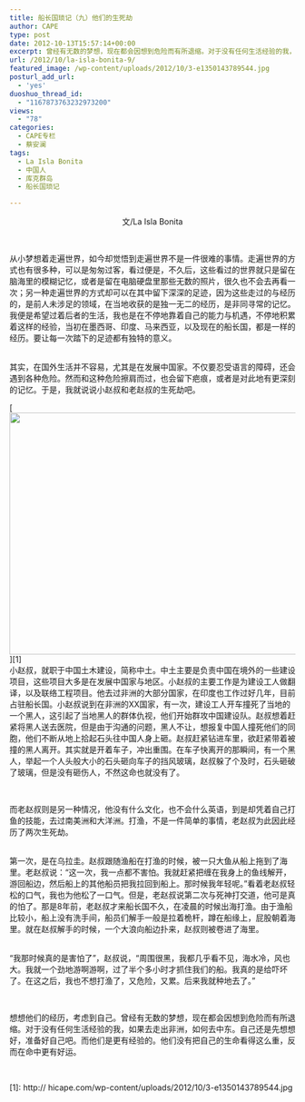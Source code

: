 ```yaml
---
title: 船长国琐记（九）他们的生死劫
author: CAPE
type: post
date: 2012-10-13T15:57:14+00:00
excerpt: 曾经有无数的梦想，现在都会因想到危险而有所退缩。对于没有任何生活经验的我，如果去走出非洲，如何去中东。自己还是先想想好，准备好自己吧。而他们是更有经验的。他们没有把自己的生命看得这么重，反而在命中更有好运。
url: /2012/10/la-isla-bonita-9/
featured_image: /wp-content/uploads/2012/10/3-e1350143789544.jpg
posturl_add_url:
  - 'yes'
duoshuo_thread_id:
  - "1167873763232973200"
views:
  - "78"
categories:
  - CAPE专栏
  - 蔡安澜
tags:
  - La Isla Bonita
  - 中国人
  - 库克群岛
  - 船长国琐记

---
```

<p style="text-align: center;">
  文/La Isla Bonita
</p>

&nbsp;

从小梦想着走遍世界，如今却觉悟到走遍世界不是一件很难的事情。走遍世界的方式也有很多种，可以是匆匆过客，看过便是，不久后，这些看过的世界就只是留在脑海里的模糊记忆，或者是留在电脑硬盘里那些无数的照片，很久也不会去再看一次；另一种走遍世界的方式却可以在其中留下深深的足迹，因为这些走过的与经历的，是前人未涉足的领域，在当地收获的是独一无二的经历，是非同寻常的记忆。我便是希望过着后者的生活，我也是在不停地靠着自己的能力与机遇，不停地积累着这样的经验，当初在墨西哥、印度、马来西亚，以及现在的船长国，都是一样的经历。要让每一次踏下的足迹都有独特的意义。

&nbsp;  
其实，在国外生活并不容易，尤其是在发展中国家。不仅要忍受语言的障碍，还会遇到各种危险。然而和这种危险擦肩而过，也会留下疤痕，或者是对此地有更深刻的记忆。于是，我就说说小赵叔和老赵叔的生死劫吧。

[<img class="alignnone  wp-image-4382" title="3" src="http:// hicape.com/wp-content/uploads/2012/10/3-e1350143789544.jpg" alt="" width="576" height="426" />][1]  
小赵叔，就职于中国土木建设，简称中土。中土主要是负责中国在境外的一些建设项目，这些项目大多是在发展中国家与地区。小赵叔的主要工作是为建设工人做翻译，以及联络工程项目。他去过非洲的大部分国家，在印度也工作过好几年，目前占驻船长国。小赵叔说到在非洲的XX国家，有一次，建设工人开车撞死了当地的一个黑人，这引起了当地黑人的群体仇视，他们开始群攻中国建设队。赵叔想着赶紧将黑人送去医院，但是由于沟通的问题，黑人不让，想报复中国人撞死他们的同胞，他们不断从地上拾起石头往中国人身上砸。赵叔赶紧钻进车里，欲赶紧带着被撞的黑人离开。其实就是开着车子，冲出重围。在车子快离开的那瞬间，有一个黑人，举起一个人头般大小的石头砸向车子的挡风玻璃，赵叔躲了个及时，石头砸破了玻璃，但是没有砸伤人，不然这命也就没有了。

&nbsp;

而老赵叔则是另一种情况，他没有什么文化，也不会什么英语，到是却凭着自己打鱼的技能，去过南美洲和大洋洲。打渔，不是一件简单的事情，老赵叔为此因此经历了两次生死劫。

&nbsp;  
第一次，是在乌拉圭。赵叔跟随渔船在打渔的时候，被一只大鱼从船上拖到了海里。老赵叔说：“这一次，我一点都不害怕。我就赶紧把缠在我身上的鱼线解开，游回船边，然后船上的其他船员把我拉回到船上。那时候我年轻呢。”看着老赵叔轻松的口气，我也为他松了一口气。但是，老赵叔说第二次与死神打交道，他可是真的怕了。那是8年前，老赵叔才来船长国不久，在凌晨的时候出海打渔。由于渔船比较小，船上没有洗手间，船员们解手一般是拉着桅杆，蹲在船缘上，屁股朝着海里。就在赵叔解手的时候，一个大浪向船边扑来，赵叔则被卷进了海里。

&nbsp;  
“我那时候真的是害怕了”，赵叔说，“周围很黑，我都几乎看不见，海水冷，风也大。我就一个劲地游啊游啊，过了半个多小时才抓住我们的船。我真的是给吓坏了。在这之后，我也不想打渔了，又危险，又累。后来我就种地去了。”

&nbsp;

想想他们的经历，考虑到自己。曾经有无数的梦想，现在都会因想到危险而有所退缩。对于没有任何生活经验的我，如果去走出非洲，如何去中东。自己还是先想想好，准备好自己吧。而他们是更有经验的。他们没有把自己的生命看得这么重，反而在命中更有好运。

&nbsp;

 [1]: http:// hicape.com/wp-content/uploads/2012/10/3-e1350143789544.jpg